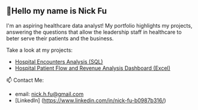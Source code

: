 ## 👋Hello my name is Nick Fu

I'm an aspiring healthcare data analyst! My portfolio highlights my projects, answering the questions that allow the leadership staff in healthcare to beter serve their patients and the business. 

Take a look at my projects: 
  - [Hospital Encounters Analysis (SQL)](https://github.com/nickfu98/Hospital-appointments-dashboard-excel)
  - [Hospital Patient Flow and Revenue Analysis Dashboard (Excel)](https://github.com/nickfu98/hospital-encounters-sql-project)

📫 Contact Me: 
- email: nick.h.fu@gmail.com
- [LinkedIn] (https://www.linkedin.com/in/nick-fu-b0987b316/)


